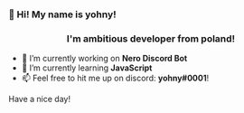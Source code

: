 ### 👋 Hi! My name is yohny!
<h3 align="center">I'm ambitious developer from poland!</h3>

- 🔭 I’m currently working on **Nero Discord Bot**
- 🌱 I’m currently learning **JavaScript**
- 📫 Feel free to hit me up on discord: **yohny#0001**!

Have a nice day!
